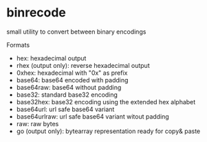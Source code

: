 # binrecode

small utility to convert between binary encodings

Formats
- hex: hexadecimal output
- rhex (output only): reverse hexadecimal output
- 0xhex: hexadecimal with "0x" as prefix
- base64: base64 encoded with padding
- base64raw: base64 without padding
- base32: standard base32 encoding
- base32hex: base32 encoding using the extended hex alphabet
- base64url: url safe base64 variant
- base64urlraw: url safe base64 variant witout padding
- raw: raw bytes
- go (output only): bytearray representation ready for copy& paste

